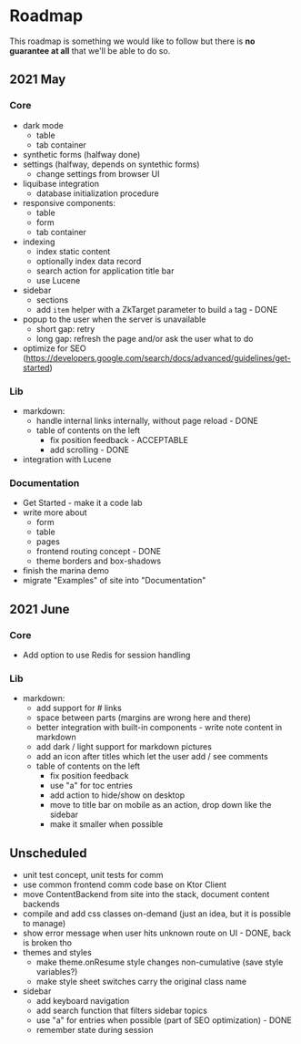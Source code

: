 # Roadmap

<div data-zk-enrich="Note" data-zk-flavour="Warning" data-zk-title="Plans and Reality">
This roadmap is something we would like to follow but there is <b>no guarantee at all</b>
that we'll be able to do so.
</div>

## 2021 May

### Core

* dark mode
    * table
    * tab container
* synthetic forms (halfway done)
* settings (halfway, depends on syntethic forms)
    * change settings from browser UI
* liquibase integration
    * database initialization procedure
* responsive components:
    * table
    * form
    * tab container
* indexing
    * index static content
    * optionally index data record
    * search action for application title bar
    * use Lucene
* sidebar
    * sections
    * add `item` helper with a ZkTarget parameter to build `a` tag - DONE
* popup to the user when the server is unavailable
    * short gap: retry
    * long gap: refresh the page and/or ask the user what to do
* optimize for SEO (https://developers.google.com/search/docs/advanced/guidelines/get-started)

### Lib

* markdown:
    * handle internal links internally, without page reload - DONE
    * table of contents on the left
        * fix position feedback - ACCEPTABLE
        * add scrolling - DONE
* integration with Lucene

### Documentation

* Get Started - make it a code lab
* write more about
    * form
    * table
    * pages
    * frontend routing concept - DONE
    * theme borders and box-shadows
* finish the marina demo
* migrate "Examples" of site into "Documentation"

## 2021 June

### Core

* Add option to use Redis for session handling

### Lib

* markdown:
    * add support for # links
    * space between parts (margins are wrong here and there)
    * better integration with built-in components - write note content in markdown
    * add dark / light support for markdown pictures
    * add an icon after titles which let the user add / see comments
    * table of contents on the left
        * fix position feedback
        * use "a" for toc entries
        * add action to hide/show on desktop
        * move to title bar on mobile as an action, drop down like the sidebar
        * make it smaller when possible

## Unscheduled

* unit test concept, unit tests for comm
* use common frontend comm code base on Ktor Client
* move ContentBackend from site into the stack, document content backends
* compile and add css classes on-demand (just an idea, but it is possible to manage)
* show error message when user hits unknown route on UI - DONE, back is broken tho
* themes and styles
  * make theme.onResume style changes non-cumulative (save style variables?)
  * make style sheet switches carry the original class name
* sidebar
  * add keyboard navigation
  * add search function that filters sidebar topics
  * use "a" for entries when possible (part of SEO optimization) - DONE
  * remember state during session



